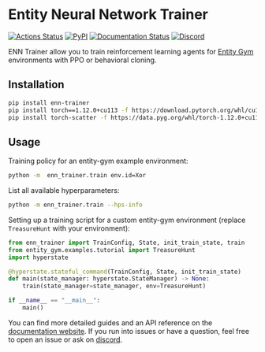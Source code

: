 # Entity Neural Network Trainer

[![Actions Status](https://github.com/entity-neural-network/enn-trainer/workflows/Checks/badge.svg)](https://github.com/entity-neural-network/enn-trainer/actions)
[![PyPI](https://img.shields.io/pypi/v/enn-trainer.svg?style=flat-square)](https://pypi.org/project/enn-trainer/)
[![Documentation Status](https://readthedocs.org/projects/entity-gym/badge/?version=latest&style=flat-square)](https://enn-trainer.readthedocs.io/en/latest/?badge=latest)
[![Discord](https://img.shields.io/discord/913497968701747270?style=flat-square)](https://discord.gg/SjVqhSW4Qf)

ENN Trainer allow you to train reinforcement learning agents for [Entity Gym](https://github.com/entity-neural-network/entity-gym) environments with PPO or behavioral cloning.

## Installation

```bash
pip install enn-trainer
pip install torch==1.12.0+cu113 -f https://download.pytorch.org/whl/cu113/torch_stable.html
pip install torch-scatter -f https://data.pyg.org/whl/torch-1.12.0+cu113.html
```

## Usage

Training policy for an entity-gym example environment:

```bash
python -m  enn_trainer.train env.id=Xor
```

List all available hyperparameters:

```bash
python -m enn_trainer.train --hps-info
```

Setting up a training script for a custom entity-gym environment (replace `TreasureHunt` with your environment):

```python
from enn_trainer import TrainConfig, State, init_train_state, train
from entity_gym.examples.tutorial import TreasureHunt
import hyperstate

@hyperstate.stateful_command(TrainConfig, State, init_train_state)
def main(state_manager: hyperstate.StateManager) -> None:
    train(state_manager=state_manager, env=TreasureHunt)

if __name__ == "__main__":
    main()
```

You can find more detailed guides and an API reference on the [documentation website](https://enn-trainer.readthedocs.io/en/latest/). If you run into issues or have a question, feel free to open an issue or ask on [discord](https://discord.gg/SjVqhSW4Qf).
